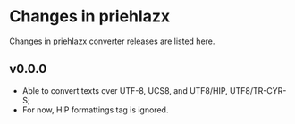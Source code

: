 Changes in priehlazx
====================

Changes in priehlazx converter releases are listed here.

v0.0.0
------
- Able to convert texts over UTF-8, UCS8, and UTF8/HIP,
  UTF8/TR-CYR-S;
- For now, HIP formattings tag is ignored.

